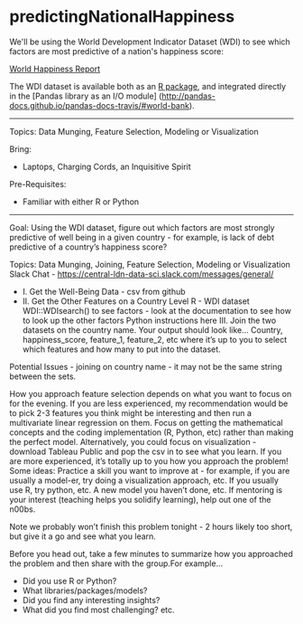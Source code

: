 # predictingNationalHappiness

We'll be using the World Development Indicator Dataset (WDI) to see which factors are most predictive of a nation's happiness score:

[World Happiness Report](https://en.wikipedia.org/wiki/World_Happiness_Report)

The WDI dataset is available both as an [R package](https://github.com/vincentarelbundock/WDI), and integrated directly in the [Pandas library as an I/O module] (http://pandas-docs.github.io/pandas-docs-travis/#world-bank).

---

Topics: Data Munging, Feature Selection, Modeling or Visualization

Bring: 

* Laptops, Charging Cords, an Inquisitive Spirit

Pre-Requisites: 

* Familiar with either R or Python 

---

Goal: Using the WDI dataset, figure out which factors are most strongly predictive of well being in a given country - for example, is lack of debt predictive of a country’s happiness score?

Topics: Data Munging, Joining, Feature Selection, Modeling or Visualization
Slack Chat - https://central-ldn-data-sci.slack.com/messages/general/ 

* I. Get the Well-Being Data - csv from github
* II. Get the Other Features on a Country Level 
R - WDI dataset 
WDI::WDIsearch() to see factors - look at the documentation to see how to look up the other factors
Python  instructions here 
III. Join the two datasets on the country name. Your output should look like…
Country, happiness_score, feature_1, feature_2, etc where it’s up to you to select which features and how many to put into the dataset.

Potential Issues - joining on country name - it may not be the same string between the sets.

How you approach feature selection depends on what you want to focus on for the evening.
If you are less experienced, my recommendation would be to pick 2-3 features you think might be interesting and then run a multivariate linear regression on them. Focus on getting the mathematical concepts and the coding implementation (R, Python, etc) rather than making the perfect model. Alternatively, you could focus on visualization - download Tableau Public and pop the csv in to see what you learn. 
If you are more experienced, it’s totally up to you how you approach the problem! Some ideas:
Practice a skill you want to improve at - for example, if you are usually a model-er, try doing a visualization approach, etc. If you usually use R, try python, etc. A new model you haven’t done, etc. 
If mentoring is your interest (teaching helps you solidify learning), help out one of the n00bs.

Note we probably won’t finish this problem tonight - 2 hours likely too short, but give it a go and see what you learn. 

Before you head out, take a few minutes to summarize how you approached the problem and then share with the group.For example…
* Did you use R or Python? 
* What libraries/packages/models? 
* Did you find any interesting insights? 
* What did you find most challenging? etc.



